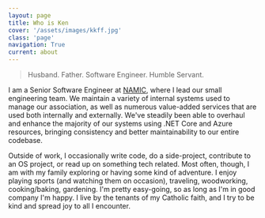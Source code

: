 ```yaml
---
layout: page
title: Who is Ken
cover: '/assets/images/kkff.jpg'
class: 'page'
navigation: True
current: about
---
```


>Husband. Father. Software Engineer. Humble Servant. 

I am a Senior Software Engineer at [NAMIC](http://www.namic.org), where I lead our small engineering 
team. We maintain a variety of internal systems used to manage our association, as well as numerous 
value-added services that are used both internally and externally. We've steadily been able to overhaul 
and enhance the majority of our systems using .NET Core and Azure resources, bringing consistency and 
better maintainability to our entire codebase.

Outside of work, I occasionally write code, do a side-project, contribute to an OS project, or read up 
on something tech related. Most often, though, I am with my family exploring or having some kind of adventure. 
I enjoy playing sports (and watching them on occasion), traveling, woodworking, cooking/baking, gardening. 
I'm pretty easy-going, so as long as I'm in good company I'm happy. I live by the tenants of my Catholic faith, 
and I try to be kind and spread joy to all I encounter. 